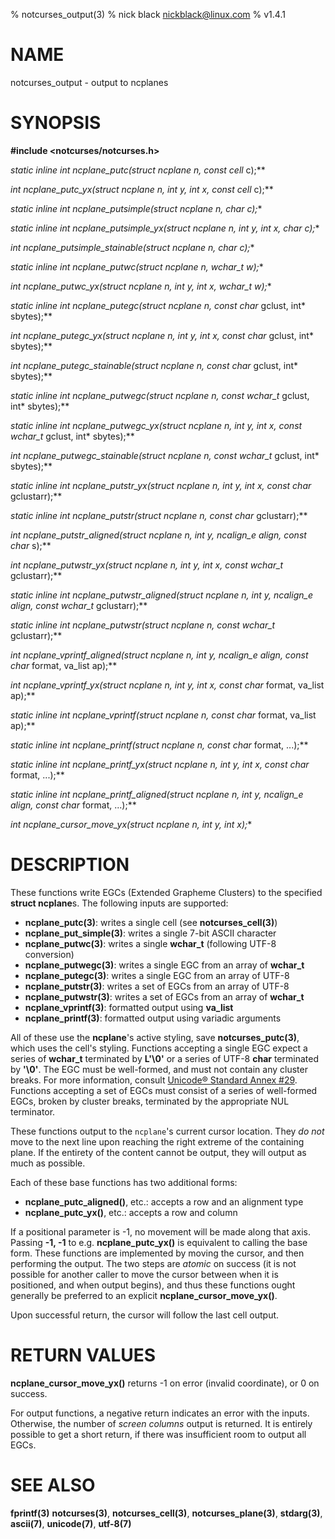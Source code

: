 % notcurses_output(3)
% nick black <nickblack@linux.com>
% v1.4.1

# NAME

notcurses_output - output to ncplanes

# SYNOPSIS

**#include <notcurses/notcurses.h>**

**static inline int
ncplane_putc(struct ncplane* n, const cell* c);**

**int ncplane_putc_yx(struct ncplane* n, int y, int x, const cell* c);**

**static inline int
ncplane_putsimple(struct ncplane* n, char c);**

**static inline int
ncplane_putsimple_yx(struct ncplane* n, int y, int x, char c);**

**int ncplane_putsimple_stainable(struct ncplane* n, char c);**

**static inline int
ncplane_putwc(struct ncplane* n, wchar_t w);**

**int ncplane_putwc_yx(struct ncplane* n, int y, int x, wchar_t w);**

**static inline int
ncplane_putegc(struct ncplane* n, const char* gclust, int* sbytes);**

**int ncplane_putegc_yx(struct ncplane* n, int y, int x, const char* gclust, int* sbytes);**

**int ncplane_putegc_stainable(struct ncplane* n, const char* gclust, int* sbytes);**

**static inline int
ncplane_putwegc(struct ncplane* n, const wchar_t* gclust, int* sbytes);**

**static inline int
ncplane_putwegc_yx(struct ncplane* n, int y, int x, const wchar_t* gclust, int* sbytes);**

**int ncplane_putwegc_stainable(struct ncplane* n, const wchar_t* gclust, int* sbytes);**

**static inline int
ncplane_putstr_yx(struct ncplane* n, int y, int x, const char* gclustarr);**

**static inline int
ncplane_putstr(struct ncplane* n, const char* gclustarr);**

**int ncplane_putstr_aligned(struct ncplane* n, int y, ncalign_e align,
                               const char* s);**

**int ncplane_putwstr_yx(struct ncplane* n, int y, int x, const wchar_t* gclustarr);**

**static inline int
ncplane_putwstr_aligned(struct ncplane* n, int y, ncalign_e align,
                        const wchar_t* gclustarr);**

**static inline int
ncplane_putwstr(struct ncplane* n, const wchar_t* gclustarr);**

**int ncplane_vprintf_aligned(struct ncplane* n, int y, ncalign_e align,
                                const char* format, va_list ap);**

**int ncplane_vprintf_yx(struct ncplane* n, int y, int x,
                           const char* format, va_list ap);**

**static inline int
ncplane_vprintf(struct ncplane* n, const char* format, va_list ap);**

**static inline int
ncplane_printf(struct ncplane* n, const char* format, ...);**

**static inline int
ncplane_printf_yx(struct ncplane* n, int y, int x, const char* format, ...);**

**static inline int
ncplane_printf_aligned(struct ncplane* n, int y, ncalign_e align, const char* format, ...);**

**int ncplane_cursor_move_yx(struct ncplane* n, int y, int x);**

# DESCRIPTION

These functions write EGCs (Extended Grapheme Clusters) to the specified
**struct ncplane**s. The following inputs are supported:

* **ncplane_putc(3)**: writes a single cell (see **notcurses_cell(3)**)
* **ncplane_put_simple(3)**: writes a single 7-bit ASCII character
* **ncplane_putwc(3)**: writes a single **wchar_t** (following UTF-8 conversion)
* **ncplane_putwegc(3)**: writes a single EGC from an array of **wchar_t**
* **ncplane_putegc(3)**: writes a single EGC from an array of UTF-8
* **ncplane_putstr(3)**: writes a set of EGCs from an array of UTF-8
* **ncplane_putwstr(3)**: writes a set of EGCs from an array of **wchar_t**
* **ncplane_vprintf(3)**: formatted output using **va_list**
* **ncplane_printf(3)**: formatted output using variadic arguments

All of these use the **ncplane**'s active styling, save **notcurses_putc(3)**,
which uses the cell's styling. Functions accepting a single EGC expect a series
of **wchar_t** terminated by **L'\0'** or a series of UTF-8 **char** terminated
by **'\0'**. The EGC must be well-formed, and must not contain any cluster
breaks. For more information, consult [Unicode® Standard Annex #29](https://unicode.org/reports/tr29/).
Functions accepting a set of EGCs must consist of a series of well-formed EGCs,
broken by cluster breaks, terminated by the appropriate NUL terminator.

These functions output to the `ncplane`'s current cursor location. They *do not*
move to the next line upon reaching the right extreme of the containing plane.
If the entirety of the content cannot be output, they will output as much as
possible.

Each of these base functions has two additional forms:

* **ncplane_putc_aligned()**, etc.: accepts a row and an alignment type
* **ncplane_putc_yx()**, etc.: accepts a row and column

If a positional parameter is -1, no movement will be made along that axis.
Passing **-1, -1** to e.g. **ncplane_putc_yx()** is equivalent to calling the
base form. These functions are implemented by moving the cursor, and then
performing the output. The two steps are *atomic* on success (it is not possible
for another caller to move the cursor between when it is positioned, and when
output begins), and thus these functions ought generally be preferred to an
explicit **ncplane_cursor_move_yx()**.

Upon successful return, the cursor will follow the last cell output.

# RETURN VALUES

**ncplane_cursor_move_yx()** returns -1 on error (invalid coordinate), or 0
on success.

For output functions, a negative return indicates an error with the inputs.
Otherwise, the number of *screen columns* output is returned. It is entirely
possible to get a short return, if there was insufficient room to output all
EGCs.

# SEE ALSO

**fprintf(3)**
**notcurses(3)**,
**notcurses_cell(3)**,
**notcurses_plane(3)**,
**stdarg(3)**,
**ascii(7)**,
**unicode(7)**,
**utf-8(7)**
